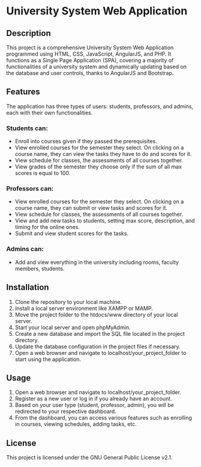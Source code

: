# University System Web Application

## Description
This project is a comprehensive University System Web Application programmed using HTML, CSS, JavaScript, AngularJS, and PHP. It functions as a Single Page Application (SPA), covering a majority of functionalities of a university system and dynamically updating based on the database and user controls, thanks to AngularJS and Bootstrap.
## Features
The application has three types of users: students, professors, and admins, each with their own functionalities.

### Students can:
- Enroll into courses given if they passed the prerequisites.
- View enrolled courses for the semester they select. On clicking on a course name, they can view the tasks they have to do and scores for it.
- View schedule for classes, the assessments of all courses together.
- View grades of the semester they choose only if the sum of all max scores is equal to 100.

### Professors can:
- View enrolled courses for the semester they select. On clicking on a course name, they can submit or view tasks and scores for it.
- View schedule for classes, the assessments of all courses together.
- View and add new tasks to students, setting max score, description, and timing for the online ones.
- Submit and view student scores for the tasks.

### Admins can:
- Add and view everything in the university including rooms, faculty members, students.

## Installation
1. Clone the repository to your local machine.
2. Install a local server environment like XAMPP or MAMP.
3. Move the project folder to the htdocs/www directory of your local server.
4. Start your local server and open phpMyAdmin.
5. Create a new database and import the SQL file located in the project directory.
6. Update the database configuration in the project files if necessary.
7. Open a web browser and navigate to localhost/your_project_folder to start using the application.

## Usage
1. Open a web browser and navigate to localhost/your_project_folder.
2. Register as a new user or log in if you already have an account.
3. Based on your user type (student, professor, admin), you will be redirected to your respective dashboard.
4. From the dashboard, you can access various features such as enrolling in courses, viewing schedules, adding tasks, etc.


## License
This project is licensed under the GNU General Public License v2.1.
